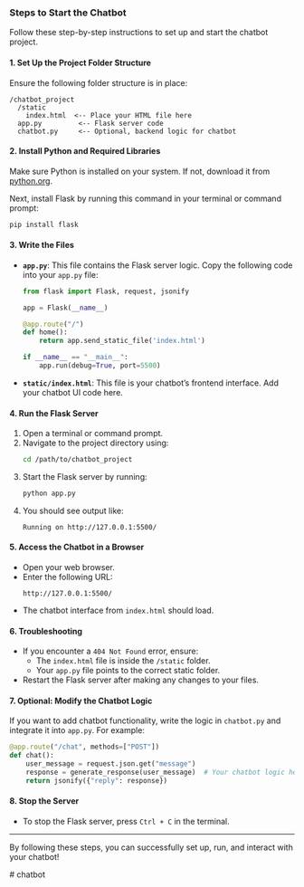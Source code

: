 ### Steps to Start the Chatbot

Follow these step-by-step instructions to set up and start the chatbot project.

#### 1. **Set Up the Project Folder Structure**
Ensure the following folder structure is in place:

```
/chatbot_project
  /static
    index.html  <-- Place your HTML file here
  app.py         <-- Flask server code
  chatbot.py     <-- Optional, backend logic for chatbot
```

#### 2. **Install Python and Required Libraries**
Make sure Python is installed on your system. If not, download it from [python.org](https://www.python.org/).

Next, install Flask by running this command in your terminal or command prompt:

```bash
pip install flask
```

#### 3. **Write the Files**
- **`app.py`**: This file contains the Flask server logic. Copy the following code into your `app.py` file:

  ```python
  from flask import Flask, request, jsonify

  app = Flask(__name__)

  @app.route("/")
  def home():
      return app.send_static_file('index.html')

  if __name__ == "__main__":
      app.run(debug=True, port=5500)
  ```

- **`static/index.html`**: This file is your chatbot’s frontend interface. Add your chatbot UI code here.

#### 4. **Run the Flask Server**
1. Open a terminal or command prompt.
2. Navigate to the project directory using:
   ```bash
   cd /path/to/chatbot_project
   ```
3. Start the Flask server by running:
   ```bash
   python app.py
   ```
4. You should see output like:
   ```
   Running on http://127.0.0.1:5500/
   ```

#### 5. **Access the Chatbot in a Browser**
- Open your web browser.
- Enter the following URL:
  ```
  http://127.0.0.1:5500/
  ```
- The chatbot interface from `index.html` should load.

#### 6. **Troubleshooting**
- If you encounter a `404 Not Found` error, ensure:
  - The `index.html` file is inside the `/static` folder.
  - Your `app.py` file points to the correct static folder.
- Restart the Flask server after making any changes to your files.

#### 7. **Optional: Modify the Chatbot Logic**
If you want to add chatbot functionality, write the logic in `chatbot.py` and integrate it into `app.py`. For example:

```python
@app.route("/chat", methods=["POST"])
def chat():
    user_message = request.json.get("message")
    response = generate_response(user_message)  # Your chatbot logic here
    return jsonify({"reply": response})
```

#### 8. **Stop the Server**
- To stop the Flask server, press `Ctrl + C` in the terminal.

---

By following these steps, you can successfully set up, run, and interact with your chatbot!

#   c h a t b o t  
 